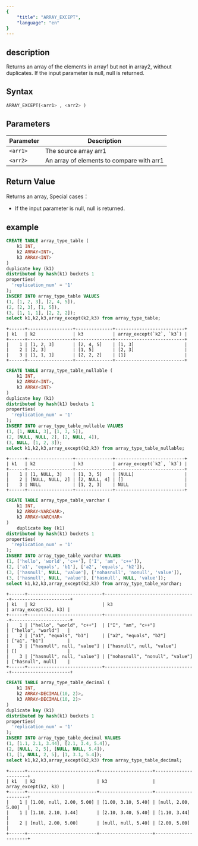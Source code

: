 ```yaml
---
{
    "title": "ARRAY_EXCEPT",
    "language": "en"
}
---
```


<!--
Licensed to the Apache Software Foundation (ASF) under one
or more contributor license agreements.  See the NOTICE file
distributed with this work for additional information
regarding copyright ownership.  The ASF licenses this file
to you under the Apache License, Version 2.0 (the
"License"); you may not use this file except in compliance
with the License.  You may obtain a copy of the License at

  http://www.apache.org/licenses/LICENSE-2.0

Unless required by applicable law or agreed to in writing,
software distributed under the License is distributed on an
"AS IS" BASIS, WITHOUT WARRANTIES OR CONDITIONS OF ANY
KIND, either express or implied.  See the License for the
specific language governing permissions and limitations
under the License.
-->

## description
Returns an array of the elements in array1 but not in array2, without duplicates. If the input parameter is null, null is returned.

## Syntax
```sql
ARRAY_EXCEPT(<arr1> , <arr2> )
```

## Parameters
| Parameter | Description |
|---|---|
| `<arr1>` | The source array arr1  |
| `<arr2>` | An array of elements to compare with arr1  |

## Return Value
Returns an array, Special cases：
- If the input parameter is null, null is returned.


## example

```sql
CREATE TABLE array_type_table (
    k1 INT,
    k2 ARRAY<INT>,
    k3 ARRAY<INT>
)
duplicate key (k1)
distributed by hash(k1) buckets 1
properties(
  'replication_num' = '1'
);
INSERT INTO array_type_table VALUES
(1, [1, 2, 3], [2, 4, 5]),
(2, [2, 3], [1, 5]),
(3, [1, 1, 1], [2, 2, 2]);
select k1,k2,k3,array_except(k2,k3) from array_type_table;
```
```text
+------+-----------------+--------------+--------------------------+
| k1   | k2              | k3           | array_except(`k2`, `k3`) |
+------+-----------------+--------------+--------------------------+
|    1 | [1, 2, 3]       | [2, 4, 5]    | [1, 3]                   |
|    2 | [2, 3]          | [1, 5]       | [2, 3]                   |
|    3 | [1, 1, 1]       | [2, 2, 2]    | [1]                      |
+------+-----------------+--------------+--------------------------+
```

```sql
CREATE TABLE array_type_table_nullable (
    k1 INT,
    k2 ARRAY<INT>,
    k3 ARRAY<INT>
)
duplicate key (k1)
distributed by hash(k1) buckets 1
properties(
  'replication_num' = '1'
);
INSERT INTO array_type_table_nullable VALUES
(1, [1, NULL, 3], [1, 3, 5]),
(2, [NULL, NULL, 2], [2, NULL, 4]),
(3, NULL, [1, 2, 3]);
select k1,k2,k3,array_except(k2,k3) from array_type_table_nullable;
```
```text
+------+-----------------+--------------+--------------------------+
| k1   | k2              | k3           | array_except(`k2`, `k3`) |
+------+-----------------+--------------+--------------------------+
|    1 | [1, NULL, 3]    | [1, 3, 5]    | [NULL]                   |
|    2 | [NULL, NULL, 2] | [2, NULL, 4] | []                       |
|    3 | NULL            | [1, 2, 3]    | NULL                     |
+------+-----------------+--------------+--------------------------+
```
```sql
CREATE TABLE array_type_table_varchar (
    k1 INT,
    k2 ARRAY<VARCHAR>,
    k3 ARRAY<VARCHAR>
)
    duplicate key (k1)
distributed by hash(k1) buckets 1
properties(
  'replication_num' = '1'
);
INSERT INTO array_type_table_varchar VALUES
(1, ['hello', 'world', 'c++'], ['I', 'am', 'c++']),
(2, ['a1', 'equals', 'b1'], ['a2', 'equals', 'b2']),
(3, ['hasnull', NULL, 'value'], ['nohasnull', 'nonull', 'value']),
(3, ['hasnull', NULL, 'value'], ['hasnull', NULL, 'value']);
select k1,k2,k3,array_except(k2,k3) from array_type_table_varchar;
```
```text
+------+----------------------------+----------------------------------+----------------------+
| k1   | k2                         | k3                               | array_except(k2, k3) |
+------+----------------------------+----------------------------------+----------------------+
|    1 | ["hello", "world", "c++"]  | ["I", "am", "c++"]               | ["hello", "world"]   |
|    2 | ["a1", "equals", "b1"]     | ["a2", "equals", "b2"]           | ["a1", "b1"]         |
|    3 | ["hasnull", null, "value"] | ["hasnull", null, "value"]       | []                   |
|    3 | ["hasnull", null, "value"] | ["nohasnull", "nonull", "value"] | ["hasnull", null]    |
+------+----------------------------+----------------------------------+----------------------+
```
```sql
CREATE TABLE array_type_table_decimal (
    k1 INT,
    k2 ARRAY<DECIMAL(10, 2)>,
    k3 ARRAY<DECIMAL(10, 2)>
)
duplicate key (k1)
distributed by hash(k1) buckets 1
properties(
  'replication_num' = '1'
);
INSERT INTO array_type_table_decimal VALUES
(1, [1.1, 2.1, 3.44], [2.1, 3.4, 5.4]),
(2, [NULL, 2, 5], [NULL, NULL, 5.4]),
(1, [1, NULL, 2, 5], [1, 3.1, 5.4]);
select k1,k2,k3,array_except(k2,k3) from array_type_table_decimal;
```
```text
+------+--------------------------+--------------------+----------------------+
| k1   | k2                       | k3                 | array_except(k2, k3) |
+------+--------------------------+--------------------+----------------------+
|    1 | [1.00, null, 2.00, 5.00] | [1.00, 3.10, 5.40] | [null, 2.00, 5.00]   |
|    1 | [1.10, 2.10, 3.44]       | [2.10, 3.40, 5.40] | [1.10, 3.44]         |
|    2 | [null, 2.00, 5.00]       | [null, null, 5.40] | [2.00, 5.00]         |
+------+--------------------------+--------------------+----------------------+
```

